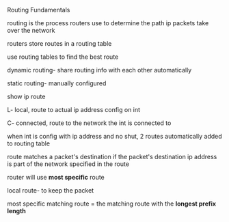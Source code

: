 Routing Fundamentals



routing is the process routers use to determine the path ip packets take over the network

routers store routes in a routing table

use routing tables to find the best route



dynamic routing- share routing info with each other automatically

static routing- manually configured



show ip route

L- local, route to actual ip address config on int

C- connected, route to the network the int is connected to

when int is config with ip address and no shut, 2 routes automatically added to routing table



route matches a packet's destination if the packet's destination ip address is part of the network specified in the route



router will use **most specific** route

local route- to keep the packet



most specific matching route = the matching route with the **longest prefix length**





